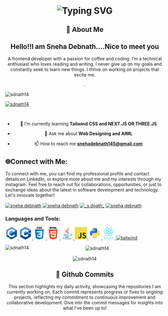 <div align="center">
    <h1><img src="https://readme-typing-svg.herokuapp.com?font=Jetbrains+mono&size=40&duration=3000&color=33FF33&center=true&vCenter=true&width=435&lines=Hey..+I'm+S.DNATH;This+is..;..my+Github..;" alt="Typing SVG"/></h1>
    
</div>
<div align="center">
    <h2>🚀 About Me</h2>
    <h2>Hello!!I am Sneha Debnath....Nice to meet you</h2>
    <p>A frontend developer with a passion for coffee and coding. I’m a technical enthusiast who loves reading and writing. I never give up on my goals and constantly seek to learn new things. I thrive on working on projects that excite me.</p>.
    



<p align="left"> <img src="https://komarev.com/ghpvc/?username=sdnath14&label=Profile%20views&color=0e75b6&style=flat" alt="sdnath14" /> </p>

<p align="left"> <a href="https://github.com/ryo-ma/github-profile-trophy"><img src="https://github-profile-trophy.vercel.app/?username=sdnath14" alt="sdnath14" /></a> </p>

<p align="left"> <a href="https://twitter.com/" target="blank"><img src="https://img.shields.io/twitter/follow/?logo=twitter&style=for-the-badge" alt="" /></a> </p>

- 🌱 I’m currently learning **Tailwind CSS and NEXT.JS OR THREE.JS**

- 💬 Ask me about **Web Designing and AIML**

- 📫 How to reach me **snehadebnath145@gmail.com**

<h2 align="left">🌐Connect with Me:</h3>
<p align="left">To connect with me, you can find my professional profile and contact details on LinkedIn, or explore more about me and my interests through my instagram. Feel free to reach out for collaborations, opportunities, or just to exchange ideas about the latest in software development and technology. Let's innovate together!</p>
<p align="left">
<a href="https://linkedin.com/in/sneha debnath" target="blank"><img align="center" src="https://raw.githubusercontent.com/rahuldkjain/github-profile-readme-generator/master/src/images/icons/Social/linked-in-alt.svg" alt="sneha debnath" height="30" width="40" /></a>
<a href="https://fb.com/sneha debnath" target="blank"><img align="center" src="https://raw.githubusercontent.com/rahuldkjain/github-profile-readme-generator/master/src/images/icons/Social/facebook.svg" alt="sneha debnath" height="30" width="40" /></a>
<a href="https://instagram.com/_s.dnath_" target="blank"><img align="center" src="https://raw.githubusercontent.com/rahuldkjain/github-profile-readme-generator/master/src/images/icons/Social/instagram.svg" alt="_s.dnath_" height="30" width="40" /></a>
<a href="https://www.leetcode.com/sneha debnath" target="blank"><img align="center" src="https://raw.githubusercontent.com/rahuldkjain/github-profile-readme-generator/master/src/images/icons/Social/leet-code.svg" alt="sneha debnath" height="30" width="40" /></a>
</p>

<h3 align="left">Languages and Tools:</h3>
<p align="left"> <a href="https://www.cprogramming.com/" target="_blank" rel="noreferrer"> <img src="https://raw.githubusercontent.com/devicons/devicon/master/icons/c/c-original.svg" alt="c" width="40" height="40"/> </a> <a href="https://www.w3schools.com/cpp/" target="_blank" rel="noreferrer"> <img src="https://raw.githubusercontent.com/devicons/devicon/master/icons/cplusplus/cplusplus-original.svg" alt="cplusplus" width="40" height="40"/> </a> <a href="https://www.w3schools.com/css/" target="_blank" rel="noreferrer"> <img src="https://raw.githubusercontent.com/devicons/devicon/master/icons/css3/css3-original-wordmark.svg" alt="css3" width="40" height="40"/> </a> <a href="https://www.w3.org/html/" target="_blank" rel="noreferrer"> <img src="https://raw.githubusercontent.com/devicons/devicon/master/icons/html5/html5-original-wordmark.svg" alt="html5" width="40" height="40"/> </a> <a href="https://www.java.com" target="_blank" rel="noreferrer"> <img src="https://raw.githubusercontent.com/devicons/devicon/master/icons/java/java-original.svg" alt="java" width="40" height="40"/> </a> <a href="https://developer.mozilla.org/en-US/docs/Web/JavaScript" target="_blank" rel="noreferrer"> <img src="https://raw.githubusercontent.com/devicons/devicon/master/icons/javascript/javascript-original.svg" alt="javascript" width="40" height="40"/> </a> <a href="https://www.python.org" target="_blank" rel="noreferrer"> <img src="https://raw.githubusercontent.com/devicons/devicon/master/icons/python/python-original.svg" alt="python" width="40" height="40"/> </a> <a href="https://reactjs.org/" target="_blank" rel="noreferrer"> <img src="https://raw.githubusercontent.com/devicons/devicon/master/icons/react/react-original-wordmark.svg" alt="react" width="40" height="40"/> </a> <a href="https://tailwindcss.com/" target="_blank" rel="noreferrer"> <img src="https://www.vectorlogo.zone/logos/tailwindcss/tailwindcss-icon.svg" alt="tailwind" width="40" height="40"/> </a> </p>

<p><img align="left" src="https://github-readme-stats.vercel.app/api/top-langs?username=sdnath14&show_icons=true&locale=en&layout=compact" alt="sdnath14" /></p>

<p>&nbsp;<img align="center" src="https://github-readme-stats.vercel.app/api?username=sdnath14&show_icons=true&locale=en" alt="sdnath14" /></p>

<p><img align="center" src="https://github-readme-streak-stats.herokuapp.com/?user=sdnath14&" alt="sdnath14" /></p>
<div align="center">
    <h2>🚀 Github Commits</h2>
      <p>This section highlights my daily activity, showcasing the repositories I am currently working on. Each commit represents progress or fixes to ongoing projects, reflecting my commitment to continuous improvement and collaborative development. Dive into the commit messages for insights into what I've been up to!</p>
  </div>
